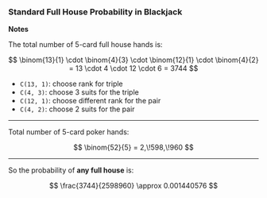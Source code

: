 ### Standard Full House Probability in Blackjack

**Notes**

The total number of 5-card full house hands is:

$$
\binom{13}{1} \cdot \binom{4}{3} \cdot \binom{12}{1} \cdot \binom{4}{2} 
= 13 \cdot 4 \cdot 12 \cdot 6 = 3744
$$

- `C(13, 1)`: choose rank for triple  
- `C(4, 3)`: choose 3 suits for the triple  
- `C(12, 1)`: choose different rank for the pair  
- `C(4, 2)`: choose 2 suits for the pair  

---

Total number of 5-card poker hands:

$$
\binom{52}{5} = 2,\!598,\!960
$$

---

So the probability of **any full house** is:

$$
\frac{3744}{2598960} \approx 0.001440576
$$
